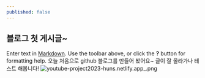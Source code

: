 ```yaml
---
published: false
---
```

## 블로그 첫 게시글~

Enter text in [Markdown](http://daringfireball.net/projects/markdown/). Use the toolbar above, or click the **?** button for formatting help.
오늘 처음으로 github 블로그를 만들어 봤어요~
글이 잘 올라가나 테스트 해봅니다!
![youtube-project2023-huns.netlify.app_.png]({{site.baseurl}}/_posts/youtube-project2023-huns.netlify.app_.png)
